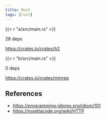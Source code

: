 ```yaml
---
title: Rust
tags: [rust]
---
```


{{< r "a/src/main.rs" >}}

28 deps

<https://crates.io/crates/h2>

{{< r "b/src/main.rs" >}}

0 deps

<https://crates.io/crates/minreq>

## References

- <https://programming-idioms.org/idiom/101>
- <https://rosettacode.org/wiki/HTTP>
